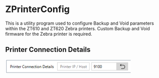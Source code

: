 # ZPrinterConfig

This is a utility program used to configure Backup and Void parameters within the ZT610 and ZT620 Zebra printers. Custom Backup and Void firmware for the Zebra printer is required.

## Printer Connection Details

![](https://github.com/ZeroxCorbin/ZPrinterConfig/blob/master/ZPrinterConfig/Assets/HelpImages/PrinterConnectionDetails.png)
